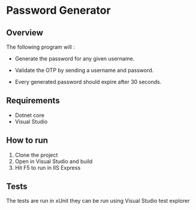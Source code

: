 # Password Generator

## Overview

The following program will :

* Generate the password for any given username.

* Validate the OTP by sending a username and password.

* Every generated password should expire after 30 seconds.

## Requirements

* Dotnet core
* Visual Studio

## How to run 
1. Clone the project
2. Open in Visual Studio and build
3. Hit F5 to run in IIS Express

## Tests 
The tests are run in xUnit they can be run using Visual Studio test explorer 